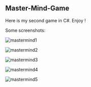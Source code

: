 ## Master-Mind-Game

Here is my second game in C#. 
Enjoy ! 

Some screenshots: 


![mastermind1](https://user-images.githubusercontent.com/20402746/49085692-dfc0e180-f252-11e8-828e-fbe5dd4caee3.PNG)

![mastermind2](https://user-images.githubusercontent.com/20402746/49085695-e3ecff00-f252-11e8-8066-6ae929f86d62.PNG)

![mastermind3](https://user-images.githubusercontent.com/20402746/49085700-e7808600-f252-11e8-8675-b522b69507a5.PNG)

![mastermind4](https://user-images.githubusercontent.com/20402746/49085701-e7808600-f252-11e8-9280-98771a3669e5.PNG)

![mastermind5](https://user-images.githubusercontent.com/20402746/49085702-e7808600-f252-11e8-9b8b-717427248593.PNG)
